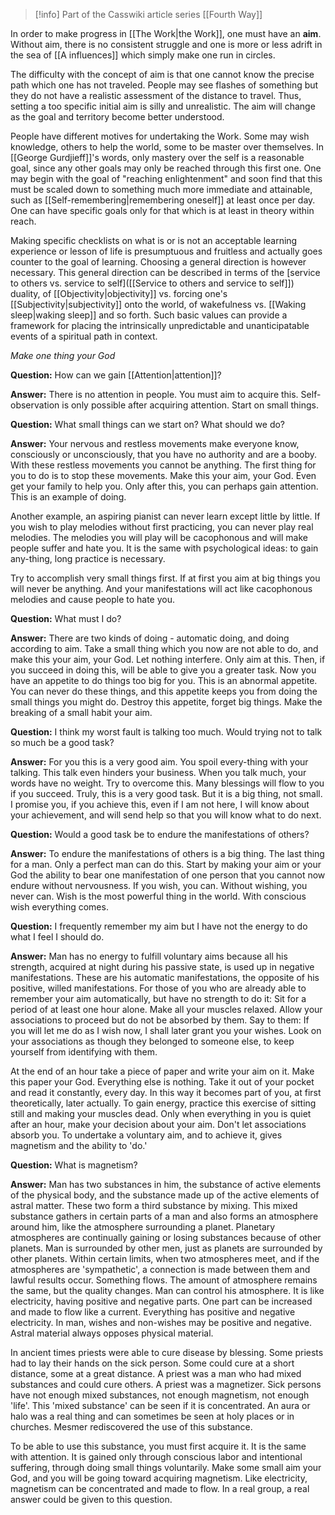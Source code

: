 > [!info] Part of the Casswiki article series [[Fourth Way]]
 
In order to make progress in [[The Work|the Work]], one must have an **aim**. Without aim, there is no consistent struggle and one is more or less adrift in the sea of [[A influences]] which simply make one run in circles.

The difficulty with the concept of aim is that one cannot know the precise path which one has not traveled. People may see flashes of something but they do not have a realistic assessment of the distance to travel. Thus, setting a too specific initial aim is silly and unrealistic. The aim will change as the goal and territory become better understood.

People have different motives for undertaking the Work. Some may wish knowledge, others to help the world, some to be master over themselves. In [[George Gurdjieff]]'s words, only mastery over the self is a reasonable goal, since any other goals may only be reached through this first one. One may begin with the goal of "reaching enlightenment" and soon find that this must be scaled down to something much more immediate and attainable, such as [[Self-remembering|remembering oneself]] at least once per day. One can have specific goals only for that which is at least in theory within reach.

Making specific checklists on what is or is not an acceptable learning experience or lesson of life is presumptuous and fruitless and actually goes counter to the goal of learning. Choosing a general direction is however necessary. This general direction can be described in terms of the [service to others vs. service to self]([[Service to others and service to self]]) duality, of [[Objectivity|objectivity]] vs. forcing one's [[Subjectivity|subjectivity]] onto the world, of wakefulness vs. [[Waking sleep|waking sleep]] and so forth. Such basic values can provide a framework for placing the intrinsically unpredictable and unanticipatable events of a spiritual path in context.

_Make one thing your God_

**Question:** How can we gain [[Attention|attention]]?

**Answer:** There is no attention in people. You must aim to acquire this. Self-observation is only possible after acquiring attention. Start on small things.

**Question:** What small things can we start on? What should we do?

**Answer:** Your nervous and restless movements make everyone know, consciously or unconsciously, that you have no authority and are a booby. With these restless movements you cannot be anything. The first thing for you to do is to stop these movements. Make this your aim, your God. Even get your family to help you. Only after this, you can perhaps gain attention. This is an example of doing.

Another example, an aspiring pianist can never learn except little by little. If you wish to play melodies without first practicing, you can never play real melodies. The melodies you will play will be cacophonous and will make people suffer and hate you. It is the same with psychological ideas: to gain any-thing, long practice is necessary.

Try to accomplish very small things first. If at first you aim at big things you will never be anything. And your manifestations will act like cacophonous melodies and cause people to hate you.

**Question:** What must I do?

**Answer:** There are two kinds of doing - automatic doing, and doing according to aim. Take a small thing which you now are not able to do, and make this your aim, your God. Let nothing interfere. Only aim at this. Then, if you succeed in doing this, will be able to give you a greater task. Now you have an appetite to do things too big for you. This is an abnormal appetite. You can never do these things, and this appetite keeps you from doing the small things you might do. Destroy this appetite, forget big things. Make the breaking of a small habit your aim.

**Question:** I think my worst fault is talking too much. Would trying not to talk so much be a good task?

**Answer:** For you this is a very good aim. You spoil every-thing with your talking. This talk even hinders your business. When you talk much, your words have no weight. Try to overcome this. Many blessings will flow to you if you succeed. Truly, this is a very good task. But it is a big thing, not small. I promise you, if you achieve this, even if I am not here, I will know about your achievement, and will send help so that you will know what to do next.

**Question:** Would a good task be to endure the manifestations of others?

**Answer:** To endure the manifestations of others is a big thing. The last thing for a man. Only a perfect man can do this. Start by making your aim or your God the ability to bear one manifestation of one person that you cannot now endure without nervousness. If you wish, you can. Without wishing, you never can. Wish is the most powerful thing in the world. With conscious wish everything comes.

**Question:** I frequently remember my aim but I have not the energy to do what I feel I should do.

**Answer:** Man has no energy to fulfill voluntary aims because all his strength, acquired at night during his passive state, is used up in negative manifestations. These are his automatic manifestations, the opposite of his positive, willed manifestations. For those of you who are already able to remember your aim automatically, but have no strength to do it: Sit for a period of at least one hour alone. Make all your muscles relaxed. Allow your associations to proceed but do not be absorbed by them. Say to them: If you will let me do as I wish now, I shall later grant you your wishes. Look on your associations as though they belonged to someone else, to keep yourself from identifying with them.

At the end of an hour take a piece of paper and write your aim on it. Make this paper your God. Everything else is nothing. Take it out of your pocket and read it constantly, every day. In this way it becomes part of you, at first theoretically, later actually. To gain energy, practice this exercise of sitting still and making your muscles dead. Only when everything in you is quiet after an hour, make your decision about your aim. Don't let associations absorb you. To undertake a voluntary aim, and to achieve it, gives magnetism and the ability to 'do.'

**Question:** What is magnetism?

**Answer:** Man has two substances in him, the substance of active elements of the physical body, and the substance made up of the active elements of astral matter. These two form a third substance by mixing. This mixed substance gathers in certain parts of a man and also forms an atmosphere around him, like the atmosphere surrounding a planet. Planetary atmospheres are continually gaining or losing substances because of other planets. Man is surrounded by other men, just as planets are surrounded by other planets. Within certain limits, when two atmospheres meet, and if the atmospheres are 'sympathetic', a connection is made between them and lawful results occur. Something flows. The amount of atmosphere remains the same, but the quality changes. Man can control his atmosphere. It is like electricity, having positive and negative parts. One part can be increased and made to flow like a current. Everything has positive and negative electricity. In man, wishes and non-wishes may be positive and negative. Astral material always opposes physical material.

In ancient times priests were able to cure disease by blessing. Some priests had to lay their hands on the sick person. Some could cure at a short distance, some at a great distance. A priest was a man who had mixed substances and could cure others. A priest was a magnetizer. Sick persons have not enough mixed substances, not enough magnetism, not enough 'life'. This 'mixed substance' can be seen if it is concentrated. An aura or halo was a real thing and can sometimes be seen at holy places or in churches. Mesmer rediscovered the use of this substance.

To be able to use this substance, you must first acquire it. It is the same with attention. It is gained only through conscious labor and intentional suffering, through doing small things voluntarily. Make some small aim your God, and you will be going toward acquiring magnetism. Like electricity, magnetism can be concentrated and made to flow. In a real group, a real answer could be given to this question.